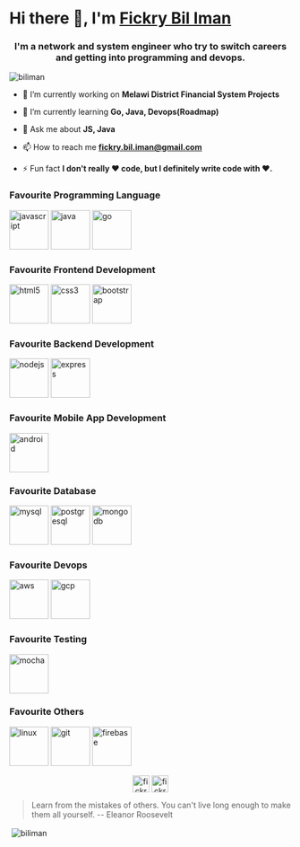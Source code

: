# Hi there 👋, I'm [Fickry Bil Iman](https://www.github.com/fickrybiliman)

<h3 align="center">I'm a network and system engineer who try to switch careers and getting into programming and devops.</h3>

<p align="left"> <img src="https://komarev.com/ghpvc/?username=biliman" alt="biliman" /> </p>


- 🔭 I’m currently working on **Melawi District Financial System Projects**

- 🌱 I’m currently learning **Go, Java, Devops(Roadmap)**

- 💬 Ask me about **JS, Java**

- 📫 How to reach me **fickry.bil.iman@gmail.com**

- ⚡ Fun fact **I don't really ❤️ code, but I definitely write code with ❤️.**

### Favourite Programming Language
<p align="left">
  <img src="https://devicons.github.io/devicon/devicon.git/icons/javascript/javascript-original.svg" alt="javascript" width="70" height="70"/>
  <img src="https://devicons.github.io/devicon/devicon.git/icons/java/java-original-wordmark.svg" alt="java" width="70" height="70"/> 
  <img src="https://devicons.github.io/devicon/devicon.git/icons/go/go-original.svg" alt="go" width="70" height="70"/>
</p>

### Favourite Frontend Development
<p align="left">
  <img src="https://devicons.github.io/devicon/devicon.git/icons/html5/html5-original-wordmark.svg" alt="html5" width="70" height="70"/>
  <img src="https://devicons.github.io/devicon/devicon.git/icons/css3/css3-original-wordmark.svg" alt="css3" width="70" height="70"/>
  <img src="https://devicons.github.io/devicon/devicon.git/icons/bootstrap/bootstrap-plain.svg" alt="bootstrap" width="70" height="70"/>
</p>

### Favourite Backend Development 
<p align="left">
  <img src="https://devicons.github.io/devicon/devicon.git/icons/nodejs/nodejs-original-wordmark.svg" alt="nodejs" width="70" height="70"/>
  <img src="https://devicons.github.io/devicon/devicon.git/icons/express/express-original-wordmark.svg" alt="express" width="70" height="70"/>
</p>

### Favourite Mobile App Development
<p align="left">
  <img src="https://devicons.github.io/devicon/devicon.git/icons/android/android-original-wordmark.svg" alt="android" width="70" height="70"/>
</p>

### Favourite Database
<p align="left">
  <img src="https://devicons.github.io/devicon/devicon.git/icons/mysql/mysql-original-wordmark.svg" alt="mysql" width="70" height="70"/>
  <img src="https://devicons.github.io/devicon/devicon.git/icons/postgresql/postgresql-original-wordmark.svg" alt="postgresql" width="70" height="70"/>
  <img src="https://devicons.github.io/devicon/devicon.git/icons/mongodb/mongodb-original-wordmark.svg" alt="mongodb" width="70" height="70"/> 
</p>

### Favourite Devops
<p align="left">
  <img src="https://devicons.github.io/devicon/devicon.git/icons/amazonwebservices/amazonwebservices-original-wordmark.svg" alt="aws" width="70" height="70"/>
  <img src="https://www.vectorlogo.zone/logos/google_cloud/google_cloud-icon.svg" alt="gcp" width="70" height="70"/>
</p>

### Favourite Testing
<p align="left">
  <img src="https://www.vectorlogo.zone/logos/mochajs/mochajs-icon.svg" alt="mocha" width="70" height="70"/>
</p>

### Favourite Others
<p align="left">
  <img src="https://devicons.github.io/devicon/devicon.git/icons/linux/linux-original.svg" alt="linux" width="70" height="70"/>
  <img src="https://www.vectorlogo.zone/logos/git-scm/git-scm-icon.svg" alt="git" width="70" height="70"/>
  <img src="https://www.vectorlogo.zone/logos/firebase/firebase-icon.svg" alt="firebase" width="70" height="70"/>
</p>


<p align="center">
<a href="https://linkedin.com/in/fickry-bil-iman-49347b17" target="blank"><img align="center" src="https://cdn.jsdelivr.net/npm/simple-icons@3.0.1/icons/linkedin.svg" alt="fickry-bil-iman-49347b17" height="30" width="30" /></a>
<a href="https://www.hackerrank.com/fickry_bil_iman" target="blank"><img align="center" src="https://cdn.jsdelivr.net/npm/simple-icons@3.0.1/icons/hackerrank.svg" alt="fickry_bil_iman" height="30" width="30" /></a>
</p>


> Learn from the mistakes of others. You can't live long enough to make them all yourself.
> -- Eleanor Roosevelt

<p>&nbsp;<img align="center" src="https://github-readme-stats.vercel.app/api?username=biliman&show_icons=true" alt="biliman" /></p>
